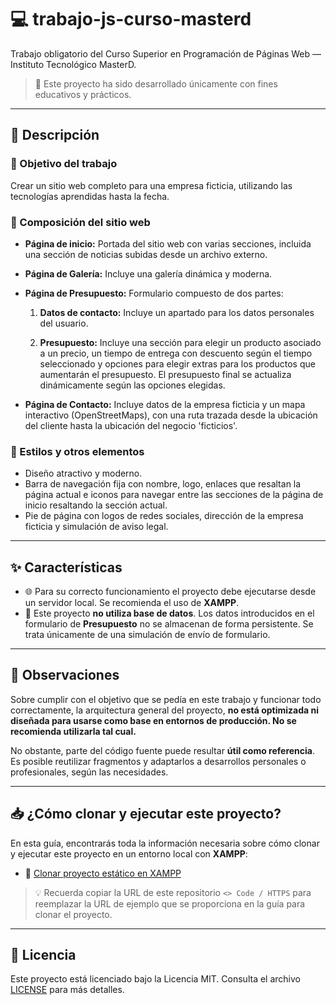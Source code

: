 # 💻 trabajo-js-curso-masterd

Trabajo obligatorio del Curso Superior en Programación de Páginas Web — Instituto Tecnológico MasterD.

> 📁 Este proyecto ha sido desarrollado únicamente con fines educativos y prácticos.

---

## 📝 Descripción

### 🎯 Objetivo del trabajo

Crear un sitio web completo para una empresa ficticia, utilizando las tecnologías aprendidas hasta la fecha.

### 🧱 Composición del sitio web

* **Página de inicio:** Portada del sitio web con varias secciones, incluida una sección de noticias subidas desde un archivo externo.

* **Página de Galería:** Incluye una galería dinámica y moderna.

* **Página de Presupuesto:** Formulario compuesto de dos partes:

  1. **Datos de contacto:** Incluye un apartado para los datos personales del usuario.

  2. **Presupuesto:** Incluye una sección para elegir un producto asociado a un precio, un tiempo de entrega con descuento según el tiempo seleccionado y opciones para elegir extras para los productos que aumentarán el presupuesto. El presupuesto final se actualiza dinámicamente según las opciones elegidas.

* **Página de Contacto:** Incluye datos de la empresa ficticia y un mapa interactivo (OpenStreetMaps), con una ruta trazada desde la ubicación del cliente hasta la ubicación del negocio 'ficticios'.

### 🎨 Estilos y otros elementos

* Diseño atractivo y moderno.
* Barra de navegación fija con nombre, logo, enlaces que resaltan la página actual e iconos para navegar entre las secciones de la página de inicio resaltando la sección actual.
* Pie de página con logos de redes sociales, dirección de la empresa ficticia y simulación de aviso legal.

---

## ✨ Características

- 🌐 Para su correcto funcionamiento el proyecto debe ejecutarse desde un servidor local. Se recomienda el uso de **XAMPP**.
- 📂 Este proyecto **no utiliza base de datos**. Los datos introducidos en el formulario de **Presupuesto** no se almacenan de forma persistente. Se trata únicamente de una simulación de envío de formulario.

---

## 📝 Observaciones

Sobre cumplir con el objetivo que se pedía en este trabajo y funcionar todo correctamente, la arquitectura general del proyecto, **no está optimizada ni diseñada para usarse como base en entornos de producción. No se recomienda utilizarla tal cual.**

No obstante, parte del código fuente puede resultar **útil como referencia**. Es posible reutilizar fragmentos y adaptarlos a desarrollos personales o profesionales, según las necesidades.

---

## 📥 ¿Cómo clonar y ejecutar este proyecto?

En esta guía, encontrarás toda la información necesaria sobre cómo clonar y ejecutar este proyecto en un entorno local con **XAMPP**:

- 📄 [Clonar proyecto estático en XAMPP](https://github.com/tejada1970/guias-desarrollo/blob/master/clonar/clonar-proyecto-estatico-en-xampp.md)

> 💡 Recuerda copiar la URL de este repositorio `<> Code / HTTPS` para reemplazar la URL de ejemplo que se proporciona en la guía para clonar el proyecto.

---

## 📄 Licencia

Este proyecto está licenciado bajo la Licencia MIT. Consulta el archivo [LICENSE](LICENSE) para más detalles.
